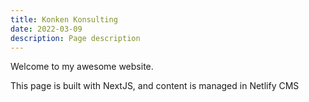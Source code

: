 ```yaml
---
title: Konken Konsulting
date: 2022-03-09
description: Page description
---
```

Welcome to my awesome website.

This page is built with NextJS, and content is managed in Netlify CMS
